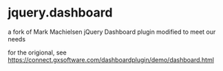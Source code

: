 jquery.dashboard
================

a fork of  Mark Machielsen jQuery Dashboard plugin modified to meet our needs

for the origional, see https://connect.gxsoftware.com/dashboardplugin/demo/dashboard.html